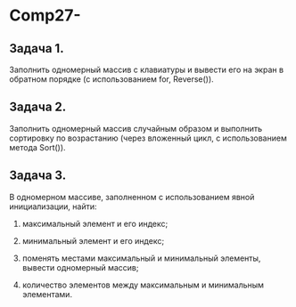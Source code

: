 # Comp27-

## Задача 1. 
Заполнить одномерный массив с клавиатуры и вывести его на экран в обратном порядке (с использованием for, Reverse()).

## Задача 2. 
Заполнить одномерный массив случайным образом и выполнить сортировку по возрастанию (через вложенный цикл, с использованием метода Sort()).

## Задача 3. 
В одномерном массиве, заполненном с использованием явной инициализации, найти:

1. максимальный элемент и его индекс;

2. минимальный элемент и его индекс;

3. поменять местами максимальный и минимальный элементы, вывести одномерный массив;

4. количество элементов между максимальным и минимальным элементами.
